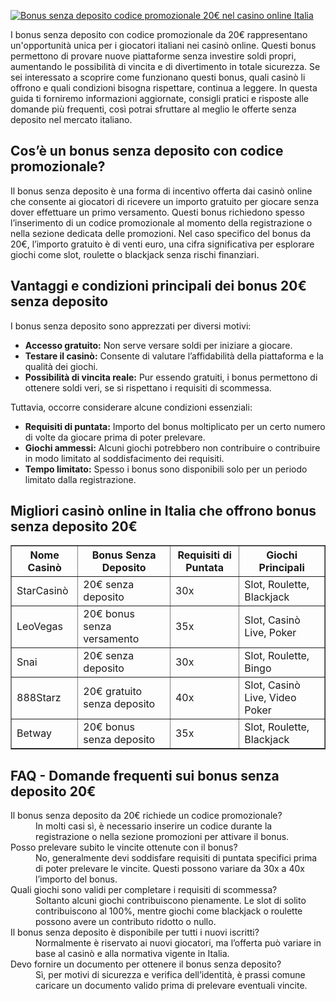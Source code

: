 [![Bonus senza deposito codice promozionale 20€ nel casino online Italia](https://123-caf.pages.dev/gitsignup.png)](https://vrmoo.ru/Bt82HjjY)

<div>   <p>I bonus senza deposito con codice promozionale da 20€ rappresentano un'opportunità unica per i giocatori italiani nei casinò online. Questi bonus permettono di provare nuove piattaforme senza investire soldi propri, aumentando le possibilità di vincita e di divertimento in totale sicurezza. Se sei interessato a scoprire come funzionano questi bonus, quali casinò li offrono e quali condizioni bisogna rispettare, continua a leggere. In questa guida ti forniremo informazioni aggiornate, consigli pratici e risposte alle domande più frequenti, così potrai sfruttare al meglio le offerte senza deposito nel mercato italiano.</p>  <h2>Cos’è un bonus senza deposito con codice promozionale?</h2>   <p>Il bonus senza deposito è una forma di incentivo offerta dai casinò online che consente ai giocatori di ricevere un importo gratuito per giocare senza dover effettuare un primo versamento. Questi bonus richiedono spesso l’inserimento di un codice promozionale al momento della registrazione o nella sezione dedicata delle promozioni. Nel caso specifico del bonus da 20€, l’importo gratuito è di venti euro, una cifra significativa per esplorare giochi come slot, roulette o blackjack senza rischi finanziari.</p>    <h2>Vantaggi e condizioni principali dei bonus 20€ senza deposito</h2>   <p>I bonus senza deposito sono apprezzati per diversi motivi:</p>   <ul>   <li><strong>Accesso gratuito:</strong> Non serve versare soldi per iniziare a giocare.</li>   <li><strong>Testare il casinò:</strong> Consente di valutare l’affidabilità della piattaforma e la qualità dei giochi.</li>   <li><strong>Possibilità di vincita reale:</strong> Pur essendo gratuiti, i bonus permettono di ottenere soldi veri, se si rispettano i requisiti di scommessa.</li>   </ul>   <p>Tuttavia, occorre considerare alcune condizioni essenziali:</p>   <ul>   <li><strong>Requisiti di puntata:</strong> Importo del bonus moltiplicato per un certo numero di volte da giocare prima di poter prelevare.</li>   <li><strong>Giochi ammessi:</strong> Alcuni giochi potrebbero non contribuire o contribuire in modo limitato al soddisfacimento dei requisiti.</li>   <li><strong>Tempo limitato:</strong> Spesso i bonus sono disponibili solo per un periodo limitato dalla registrazione.</li>   </ul>    <h2>Migliori casinò online in Italia che offrono bonus senza deposito 20€</h2>   <table border="1" cellpadding="8" cellspacing="0">   <thead>   <tr><th>Nome Casinò</th><th>Bonus Senza Deposito</th><th>Requisiti di Puntata</th><th>Giochi Principali</th></tr>   </thead>   <tbody>   <tr><td>StarCasinò</td><td>20€ senza deposito</td><td>30x</td><td>Slot, Roulette, Blackjack</td></tr>   <tr><td>LeoVegas</td><td>20€ bonus senza versamento</td><td>35x</td><td>Slot, Casinò Live, Poker</td></tr>   <tr><td>Snai</td><td>20€ senza deposito</td><td>30x</td><td>Slot, Roulette, Bingo</td></tr>   <tr><td>888Starz</td><td>20€ gratuito senza deposito</td><td>40x</td><td>Slot, Casinò Live, Video Poker</td></tr>   <tr><td>Betway</td><td>20€ bonus senza deposito</td><td>35x</td><td>Slot, Roulette, Blackjack</td></tr>   </tbody>   </table>    <h2>FAQ - Domande frequenti sui bonus senza deposito 20€</h2>   <dl>   <dt>Il bonus senza deposito da 20€ richiede un codice promozionale?</dt>   <dd>In molti casi sì, è necessario inserire un codice durante la registrazione o nella sezione promozioni per attivare il bonus.</dd>    <dt>Posso prelevare subito le vincite ottenute con il bonus?</dt>   <dd>No, generalmente devi soddisfare requisiti di puntata specifici prima di poter prelevare le vincite. Questi possono variare da 30x a 40x l’importo del bonus.</dd>    <dt>Quali giochi sono validi per completare i requisiti di scommessa?</dt>   <dd>Soltanto alcuni giochi contribuiscono pienamente. Le slot di solito contribuiscono al 100%, mentre giochi come blackjack o roulette possono avere un contributo ridotto o nullo.</dd>    <dt>Il bonus senza deposito è disponibile per tutti i nuovi iscritti?</dt>   <dd>Normalmente è riservato ai nuovi giocatori, ma l’offerta può variare in base al casinò e alla normativa vigente in Italia.</dd>    <dt>Devo fornire un documento per ottenere il bonus senza deposito?</dt>   <dd>Sì, per motivi di sicurezza e verifica dell’identità, è prassi comune caricare un documento valido prima di prelevare eventuali vincite.</dd>   </dl>   </div>